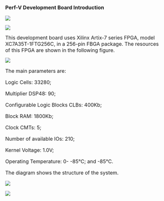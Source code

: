 ### Perf-V Development Board Introduction

![](https://rvboards.org/rvboards/dasdu8syrbgvtzvhfj12f4d5/images_dir/1627368477/1.png)

![](https://rvboards.org/rvboards/dasdu8syrbgvtzvhfj12f4d5/images_dir/1627368487/2.png)

<span style="font-size:16px;">
This development board uses Xilinx Artix-7 series FPGA, model XC7A35T-1FTG256C, in a 256-pin FBGA package. The resources of this FPGA are shown in the following figure.
</span>

![](https://rvboards.org/rvboards/dasdu8syrbgvtzvhfj12f4d5/images_dir/1627368562/3.png)

<span style="font-size:16px;">
 
The main parameters are: 

Logic Cells: 33280; 
  
Multiplier DSP48: 90; 
 
Configurable Logic Blocks CLBs: 400Kb; 
 
Block RAM: 1800Kb; 
  
Clock CMTs: 5; 
 
Number of available IOs: 210;

Kernel Voltage: 1.0V; 
  
Operating Temperature: 0- -85°C; and -85°C.

The diagram shows the structure of the system.
</span>

![](https://rvboards.org/rvboards/dasdu8syrbgvtzvhfj12f4d5/images_dir/1627368688/4.png)

![](https://rvboards.org/rvboards/dasdu8syrbgvtzvhfj12f4d5/images_dir/1627368726/5.png)
